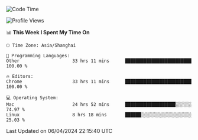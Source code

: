 <!--START_SECTION:waka-->
![Code Time](http://img.shields.io/badge/Code%20Time-2%2C116%20hrs%2041%20mins-blue)

![Profile Views](http://img.shields.io/badge/Profile%20Views-2-blue)

📊 **This Week I Spent My Time On** 

```text
🕑︎ Time Zone: Asia/Shanghai

💬 Programming Languages: 
Other                    33 hrs 11 mins      █████████████████████████   100.00 % 

🔥 Editors: 
Chrome                   33 hrs 11 mins      █████████████████████████   100.00 % 

💻 Operating System: 
Mac                      24 hrs 52 mins      ███████████████████░░░░░░   74.97 % 
Linux                    8 hrs 18 mins       ██████░░░░░░░░░░░░░░░░░░░   25.03 % 
```


 Last Updated on 06/04/2024 22:15:40 UTC
<!--END_SECTION:waka-->